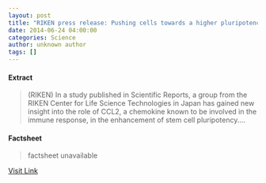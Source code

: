 ```yaml
---
layout: post
title: "RIKEN press release: Pushing cells towards a higher pluripotency state"
date: 2014-06-24 04:00:00
categories: Science
author: unknown author
tags: []
---
```



#### Extract
>(RIKEN) In a study published in Scientific Reports, a group from the RIKEN Center for Life Science Technologies in Japan has gained new insight into the role of CCL2, a chemokine known to be involved in the immune response, in the enhancement of stem cell pluripotency....

#### Factsheet
>factsheet unavailable

[Visit Link](http://www.eurekalert.org/pub_releases/2014-06/r-rpr062214.php)


